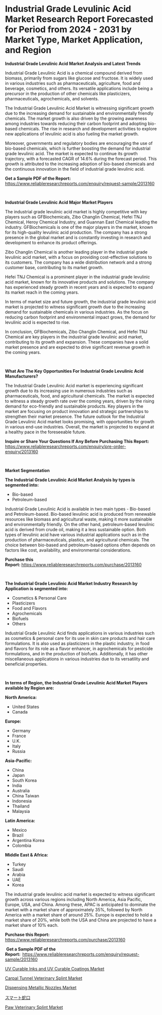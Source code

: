 <p><h1>Industrial Grade Levulinic Acid Market Research Report Forecasted for Period from 2024 -  2031 by Market Type, Market Application, and Region</h1></p><p><strong>Industrial Grade Levulinic Acid Market Analysis and Latest Trends</strong></p>
<p><p>Industrial Grade Levulinic Acid is a chemical compound derived from biomass, primarily from sugars like glucose and fructose. It is widely used in various industries such as pharmaceuticals, agriculture, food and beverage, cosmetics, and others. Its versatile applications include being a precursor in the production of other chemicals like plasticizers, pharmaceuticals, agrochemicals, and solvents.</p><p>The Industrial Grade Levulinic Acid Market is witnessing significant growth due to the increasing demand for sustainable and environmentally friendly chemicals. The market growth is also driven by the growing awareness among industries towards reducing their carbon footprint and adopting bio-based chemicals. The rise in research and development activities to explore new applications of levulinic acid is also fueling the market growth.</p><p>Moreover, governments and regulatory bodies are encouraging the use of bio-based chemicals, which is further boosting the demand for industrial grade levulinic acid. The market is expected to continue its growth trajectory, with a forecasted CAGR of 14.6% during the forecast period. This growth is attributed to the increasing adoption of bio-based chemicals and the continuous innovation in the field of industrial grade levulinic acid.</p></p>
<p><strong>Get a Sample PDF of the Report:&nbsp;</strong> <a href="https://www.reliableresearchreports.com/enquiry/request-sample/2013160">https://www.reliableresearchreports.com/enquiry/request-sample/2013160</a></p>
<p>&nbsp;</p>
<p><strong>Industrial Grade Levulinic Acid Major Market Players</strong></p>
<p><p>The industrial grade levulinic acid market is highly competitive with key players such as GFBiochemicals, Zibo Changlin Chemical, Hefei TNJ Chemical, Heroy Chemical Industry, and Guannan East Chemical leading the industry. GFBiochemicals is one of the major players in the market, known for its high-quality levulinic acid production. The company has a strong presence in the global market and is constantly investing in research and development to enhance its product offerings.</p><p>Zibo Changlin Chemical is another leading player in the industrial grade levulinic acid market, with a focus on providing cost-effective solutions to its customers. The company has a wide distribution network and a strong customer base, contributing to its market growth.</p><p>Hefei TNJ Chemical is a prominent player in the industrial grade levulinic acid market, known for its innovative products and solutions. The company has experienced steady growth in recent years and is expected to expand its market reach in the coming years.</p><p>In terms of market size and future growth, the industrial grade levulinic acid market is projected to witness significant growth due to the increasing demand for sustainable chemicals in various industries. As the focus on reducing carbon footprint and environmental impact grows, the demand for levulinic acid is expected to rise.</p><p>In conclusion, GFBiochemicals, Zibo Changlin Chemical, and Hefei TNJ Chemical are key players in the industrial grade levulinic acid market, contributing to its growth and expansion. These companies have a solid market presence and are expected to drive significant revenue growth in the coming years.</p></p>
<p>&nbsp;</p>
<p><strong>What Are The Key Opportunities For Industrial Grade Levulinic Acid Manufacturers?</strong></p>
<p><p>The Industrial Grade Levulinic Acid market is experiencing significant growth due to its increasing use in numerous industries such as pharmaceuticals, food, and agricultural chemicals. The market is expected to witness a steady growth rate over the coming years, driven by the rising demand for eco-friendly and sustainable products. Key players in the market are focusing on product innovation and strategic partnerships to strengthen their market presence. The future outlook for the Industrial Grade Levulinic Acid market looks promising, with opportunities for growth in various end-use industries. Overall, the market is projected to expand at a healthy pace in the foreseeable future.</p></p>
<p><strong>Inquire or Share Your Questions If Any Before Purchasing This Report:</strong> <a href="https://www.reliableresearchreports.com/enquiry/pre-order-enquiry/2013160">https://www.reliableresearchreports.com/enquiry/pre-order-enquiry/2013160</a></p>
<p>&nbsp;</p>
<p><strong>Market Segmentation</strong></p>
<p><strong>The Industrial Grade Levulinic Acid Market Analysis by types is segmented into:</strong></p>
<p><ul><li>Bio-based</li><li>Petroleum-based</li></ul></p>
<p><p>Industrial Grade Levulinic Acid is available in two main types - Bio-based and Petroleum-based. Bio-based levulinic acid is produced from renewable resources like biomass and agricultural waste, making it more sustainable and environmentally friendly. On the other hand, petroleum-based levulinic acid is derived from crude oil, making it a less sustainable option. Both types of levulinic acid have various industrial applications such as in the production of pharmaceuticals, plastics, and agricultural chemicals. The choice between bio-based and petroleum-based options often depends on factors like cost, availability, and environmental considerations.</p></p>
<p><strong>Purchase this Report:&nbsp;</strong><a href="https://www.reliableresearchreports.com/purchase/2013160">https://www.reliableresearchreports.com/purchase/2013160</a></p>
<p>&nbsp;</p>
<p><strong>The Industrial Grade Levulinic Acid Market Industry Research by Application is segmented into:</strong></p>
<p><ul><li>Cosmetics & Personal Care</li><li>Plasticizers</li><li>Food and Flavors</li><li>Agrochemicals</li><li>Biofuels</li><li>Others</li></ul></p>
<p><p>Industrial Grade Levulinic Acid finds applications in various industries such as cosmetics & personal care for its use in skin care products and hair care formulations. It is also used as plasticizers in the plastic industry, in food and flavors for its role as a flavor enhancer, in agrochemicals for pesticide formulations, and in the production of biofuels. Additionally, it has other miscellaneous applications in various industries due to its versatility and beneficial properties.</p></p>
<p>&nbsp;</p>
<p><strong>In terms of Region, the Industrial Grade Levulinic Acid Market Players available by Region are:</strong></p>
<p>
    <p> <strong> North America: </strong>
        <ul>
            <li>United States</li>
            <li>Canada</li>
        </ul>
        </p> 
    <p> <strong> Europe: </strong>
        <ul>
            <li>Germany</li>
            <li>France</li>
            <li>U.K.</li>
            <li>Italy</li>
            <li>Russia</li>
        </ul>
        </p> 
    <p> <strong> Asia-Pacific: </strong>
        <ul>
            <li>China</li>
            <li>Japan</li>
            <li>South Korea</li>
            <li>India</li>
            <li>Australia</li>
            <li>China Taiwan</li>
            <li>Indonesia</li>
            <li>Thailand</li>
            <li>Malaysia</li>
        </ul>
        </p> 
    <p> <strong> Latin America: </strong>
        <ul>
            <li>Mexico</li>
            <li>Brazil</li>
            <li>Argentina Korea</li>
            <li>Colombia</li>
        </ul>
        </p> 
    <p> <strong> Middle East & Africa: </strong>
        <ul>
            <li>Turkey</li>
            <li>Saudi</li>
            <li>Arabia</li>
            <li>UAE</li>
            <li>Korea</li>
        </ul>
    </p>
    </p>
<p><p>The industrial grade levulinic acid market is expected to witness significant growth across various regions including North America, Asia Pacific, Europe, USA, and China. Among these, APAC is anticipated to dominate the market with a market share of approximately 35%, followed by North America with a market share of around 25%. Europe is expected to hold a market share of 20%, while both the USA and China are projected to have a market share of 10% each.</p></p>
<p><strong>Purchase this Report: </strong><a href="https://www.reliableresearchreports.com/purchase/2013160">https://www.reliableresearchreports.com/purchase/2013160</a></p>
<p>&nbsp;<strong>Get a Sample PDF of the Report:&nbsp;&nbsp;</strong><a href="https://www.reliableresearchreports.com/enquiry/request-sample/2013160">https://www.reliableresearchreports.com/enquiry/request-sample/2013160</a></p>
<p><strong></strong></p>
<p><p><a href="https://github.com/jerrycopelandthomaswsqd8q/Market-Research-Report-List-1/blob/main/uv-curable-inks-and-uv-curable-coatings-market.md">UV Curable Inks and UV Curable Coatings Market</a></p><p><a href="https://issuu.com/reportprime-2/docs/carpal-tunnel-veterinary-splint-market-size-2030.p">Carpal Tunnel Veterinary Splint Market</a></p><p><a href="https://github.com/brenzgnarento/Market-Research-Report-List-1/blob/main/dispensing-metallic-nozzles-market.md">Dispensing Metallic Nozzles Market</a></p><p><a href="https://github.com/jkjreqjscoxx7/Market-Research-Report-List-1/blob/main/41759132479.md">スマート蛇口</a></p><p><a href="https://issuu.com/reportprime-2/docs/paw-veterinary-splint-market-size-2030.pptx">Paw Veterinary Splint Market</a></p></p>